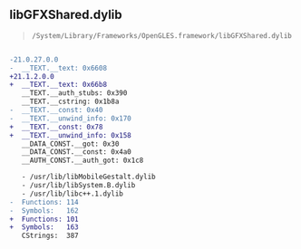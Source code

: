 ## libGFXShared.dylib

> `/System/Library/Frameworks/OpenGLES.framework/libGFXShared.dylib`

```diff

-21.0.27.0.0
-  __TEXT.__text: 0x6608
+21.1.2.0.0
+  __TEXT.__text: 0x66b8
   __TEXT.__auth_stubs: 0x390
   __TEXT.__cstring: 0x1b8a
-  __TEXT.__const: 0x40
-  __TEXT.__unwind_info: 0x170
+  __TEXT.__const: 0x78
+  __TEXT.__unwind_info: 0x158
   __DATA_CONST.__got: 0x30
   __DATA_CONST.__const: 0x4a0
   __AUTH_CONST.__auth_got: 0x1c8

   - /usr/lib/libMobileGestalt.dylib
   - /usr/lib/libSystem.B.dylib
   - /usr/lib/libc++.1.dylib
-  Functions: 114
-  Symbols:   162
+  Functions: 101
+  Symbols:   163
   CStrings:  387
 

```
